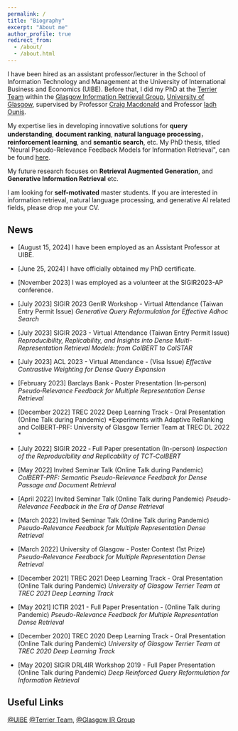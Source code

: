 ```yaml
---
permalink: /
title: "Biography"
excerpt: "About me"
author_profile: true
redirect_from: 
  - /about/
  - /about.html
---
```


I have been hired as an assistant professor/lecturer in the School of Information Technology and Management at the University of International Business and Economics (UIBE). Before that, I did my PhD at the [Terrier Team](http://terrierteam.dcs.gla.ac.uk/index.html) within the [Glasgow Information Retrieval Group](https://www.gla.ac.uk/schools/computing/research/researchsections/ida-section/informationretrieval/#), [University of Glasgow](https://www.gla.ac.uk/), supervised by Professor [Craig Macdonald](http://www.dcs.gla.ac.uk/~craigm/) and Professor [Iadh Ounis](http://www.dcs.gla.ac.uk/~ounis/). 

My expertise lies in developing innovative solutions for **query understanding**, **document ranking**, **natural language processing**， **reinforcement learning**, and **semantic search**, etc. My PhD thesis, titled "Neural Pseudo-Relevance Feedback Models for Information Retrieval", can be found [here](https://theses.gla.ac.uk/84093/2/2023WangXiaoPhD.pdf).

My future research focuses on **Retrieval Augmented Generation**, and **Generative Information Retrieval** etc. 

I am looking for **self-motivated** master students. If you are interested in information retrieval, natural language processing, and generative AI related fields, please drop me your CV. 




<!--Education
------
[2019-now]  [University of Glasgow](https://www.gla.ac.uk/), Glasgow, UK
- PhD in Computing Science (Research), expected to graduate before 09/2023

[2018-2019] [University of Glasgow](https://www.gla.ac.uk/), Glasgow, UK
- MSc in Data Science

<!-- [2013-2016] [Beijing University of Chemical Technology](https://ev.buaa.edu.cn/) (BUAA, [Project 211](https://en.wikipedia.org/wiki/Project_985)), Beijing, China
- Master of Engineering in Aerospace Science and Technology
- Excellent Master’s Degree Dissertation, supervised by Professor [Haixing Wang](http://www.sa.buaa.edu.cn/info/1150/6863.htm) ([Google Scholar](https://scholar.google.com/citations?user=8tWY8XAAAAAJ&hl=en))

[2009-2013] [Harbin Engineering University](https://english.hrbeu.edu.cn/) (HEU, [Project 211](https://en.wikipedia.org/wiki/Project_211)), Harbin, China
- Bachelor of Engineering in Flight Vehicle Propulsion Engineering
- Bachelor of Management in Business Administration (minor) -->




News
------
- [August 15, 2024] I have been employed as an Assistant Professor at UIBE.
  
- [June 25, 2024] I have officially obtained my PhD certificate.

- [November 2023] I was employed as a volunteer at the SIGIR2023-AP conference.
  
- [July 2023] SIGIR 2023 GenIR Workshop - Virtual Attendance (Taiwan Entry Permit Issue) *Generative Query Reformulation for Effective Adhoc Search*
  
- [July 2023] SIGIR 2023 - Virtual Attendance (Taiwan Entry Permit Issue) *Reproducibility, Replicability, and Insights into Dense Multi-Representation Retrieval Models: from ColBERT to ColSTAR*
  
- [July 2023] ACL 2023 - Virtual Attendance - (Visa Issue) *Effective Contrastive Weighting for Dense Query Expansion*
  
- [February 2023] Barclays Bank ‑ Poster Presentation (In‑person)
  *Pseudo‑Relevance Feedback for Multiple Representation Dense Retrieval*

- [December 2022] TREC 2022 Deep Learning Track - Oral Presentation (Online Talk during Pandemic) *Experiments with Adaptive ReRanking and ColBERT‑PRF: University of Glasgow Terrier Team at
TREC DL 2022 *


- [July 2022] SIGIR 2022 ‑ Full Paper presentation (In-person) *Inspection of the Reproducibility and Replicability of TCT‑ColBERT*

- [May 2022] Invited Seminar Talk (Online Talk during Pandemic)  *ColBERT-PRF: Semantic Pseudo-Relevance Feedback for Dense Passage and Document Retrieval*

- [April 2022] Invited Seminar Talk (Online Talk during Pandemic) *Pseudo-Relevance Feedback in the Era of Dense Retrieval*

- [March 2022] Invited Seminar Talk (Online Talk during Pandemic) *Pseudo-Relevance Feedback for Multiple Representation Dense Retrieval* 

- [March 2022] University of Glasgow - Poster Contest (1st Prize) *Pseudo-Relevance Feedback for Multiple Representation Dense Retrieval*

- [December 2021] TREC 2021 Deep Learning Track - Oral Presentation (Online Talk during Pandemic) *University of Glasgow Terrier Team at TREC 2021 Deep Learning Track*

- [May 2021] ICTIR 2021 - Full Paper Presentation - (Online Talk during Pandemic) *Pseudo-Relevance Feedback for Multiple Representation Dense Retrieval*

- [December 2020] TREC 2020 Deep Learning Track - Oral Presentation (Online Talk during Pandemic) *University of Glasgow Terrier Team at TREC 2020 Deep Learning Track* 

- [May 2020] SIGIR DRL4IR Workshop 2019 - Full Paper Presentation (Online Talk during Pandemic) *Deep Reinforced Query Reformulation for Information Retrieval*




<!-- Activities
------
- Lab Demonstrator for Information Retrieval in 2020 and Text as Data in 2020 & 2021, at UofG. -->

Useful Links
------
[@UIBE](https://english.uibe.edu.cn/)
[@Terrier Team](https://twitter.com/terrierteam), [@Glasgow IR Group](https://twitter.com/IR_Glasgow)
